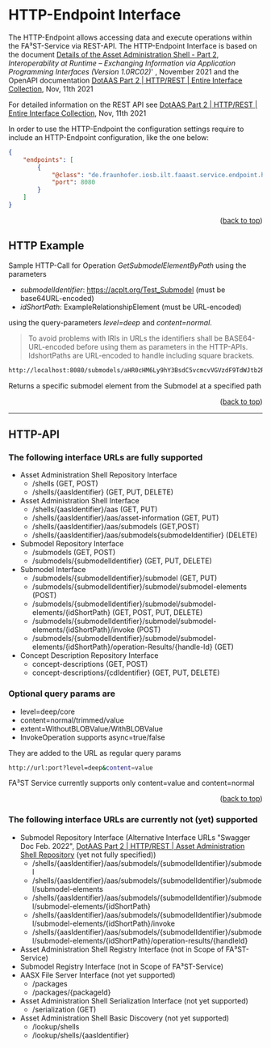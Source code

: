 # HTTP-Endpoint Interface

The HTTP-Endpoint allows accessing data and execute operations within the FA³ST-Service via REST-API.
The HTTP-Endpoint Interface is based on the document [Details of the Asset Administration Shell - Part 2](https://www.plattform-i40.de/IP/Redaktion/EN/Downloads/Publikation/Details_of_the_Asset_Administration_Shell_Part2_V1.html), _Interoperability at Runtime –
Exchanging Information via Application
Programming Interfaces (Version 1.0RC02)_' , November 2021 and the OpenAPI documentation [DotAAS Part 2 | HTTP/REST | Entire Interface Collection](https://app.swaggerhub.com/apis/Plattform_i40/AssetAdministrationShell-REST-API/Final-Draft), Nov, 11th 2021

For detailed information on the REST API see
[DotAAS Part 2 | HTTP/REST | Entire Interface Collection](https://app.swaggerhub.com/apis/Plattform_i40/AssetAdministrationShell-REST-API/Final-Draft), Nov, 11th 2021

In order to use the HTTP-Endpoint the configuration settings require to include an HTTP-Endpoint configuration, like the one below:
```json
{
	"endpoints": [
		{
			"@class": "de.fraunhofer.iosb.ilt.faaast.service.endpoint.http.HttpEndpoint",
			"port": 8080
		}
	]
}
```
<p align="right">(<a href="#top">back to top</a>)</p>

<!-- HTTP-EXAMPLE -->
## HTTP Example
Sample HTTP-Call for Operation _GetSubmodelElementByPath_
using the parameters
-   _submodelIdentifier_: https://acplt.org/Test_Submodel (must be base64URL-encoded)
-   _idShortPath_: ExampleRelationshipElement (must be URL-encoded)

using the query-parameters _level=deep_ and _content=normal_.

> To avoid problems with IRIs in URLs the identifiers shall be BASE64-URL-encoded before using them as parameters in the HTTP-APIs. IdshortPaths are URL-encoded to handle including square brackets.

```sh
http://localhost:8080/submodels/aHR0cHM6Ly9hY3BsdC5vcmcvVGVzdF9TdWJtb2RlbA==/submodel/submodel-elements/ExampleRelationshipElement?level=deep&content=normal
```

Returns a specific submodel element from the Submodel at a specified path
<p align="right">(<a href="#top">back to top</a>)</p>
<hr>

## HTTP-API
### The following interface URLs are fully supported
-   Asset Administration Shell Repository Interface
    -   /shells (GET, POST)
    -   /shells/{aasIdentifier} (GET, PUT, DELETE)
-   Asset Administration Shell Interface
    -   /shells/{aasIdentifier}/aas (GET, PUT)
    -   /shells/{aasIdentifier}/aas/asset-information (GET, PUT)
    -   /shells/{aasIdentifier}/aas/submodels (GET,POST)
    -   /shells/{aasIdentifier}/aas/submodels{submodeIdentifier} (DELETE)
-   Submodel Repository Interface
    -   /submodels (GET, POST)
    -   /submodels/{submodelIdentifier} (GET, PUT, DELETE)
-   Submodel Interface
    -   /submodels/{submodelIdentifier}/submodel (GET, PUT)
    -   /submodels/{submodelIdentifier}/submodel/submodel-elements (POST)
    -   /submodels/{submodelIdentifier}/submodel/submodel-elements/{idShortPath} (GET, POST, PUT, DELETE)
    -   /submodels/{submodelIdentifier}/submodel/submodel-elements/{idShortPath}/invoke (POST)
    -   /submodels/{submodelIdentifier}/submodel/submodel-elements/{idShortPath}/operation-Results/{handle-Id} (GET)
-   Concept Description Repository Interface
    -   concept-descriptions (GET, POST)
    -   concept-descriptions/{cdIdentifier} (GET, PUT, DELETE)

### Optional query params are
-   level=deep/core
-   content=normal/trimmed/value
-   extent=WithoutBLOBValue/WithBLOBValue
-   InvokeOperation supports async=true/false

They are added to the URL as regular query params
```sh
http://url:port?level=deep&content=value
```
FA³ST Service currently supports only content=value and content=normal

<p align="right">(<a href="#top">back to top</a>)</p>

### The following interface URLs are currently not (yet) supported
-   Submodel Repository Interface (Alternative Interface URLs "Swagger Doc Feb. 2022", [DotAAS Part 2 | HTTP/REST | Asset Administration Shell Repository](https://app.swaggerhub.com/apis/Plattform_i40/AssetAdministrationShell-Repository/Final-Draft#/Asset%20Administration%20Shell%20Repository/GetSubmodel) (yet not fully specified))
    -   /shells/{aasIdentifier}/aas/submodels/{submodelIdentifier}/submodel
    -   /shells/{aasIdentifier}/aas/submodels/{submodelIdentifier}/submodel/submodel-elements
    -   /shells/{aasIdentifier}/aas/submodels/{submodelIdentifier}/submodel/submodel-elements/{idShortPath}
    -   /shells/{aasIdentifier}/aas/submodels/{submodelIdentifier}/submodel/submodel-elements/{idShortPath}/invoke
    -   /shells/{aasIdentifier}/aas/submodels/{submodelIdentifier}/submodel/submodel-elements/{idShortPath}/operation-results/{handleId}
-   Asset Administration Shell Registry Interface (not in Scope of FA³ST-Service)
-   Submodel Registry Interface (not in Scope of FA³ST-Service)
-   AASX File Server Interface (not yet supported)
    -   /packages
    -   /packages/{packageId}
-   Asset Administration Shell Serialization Interface (not yet supported)
    -   /serialization (GET)
-   Asset Administration Shell Basic Discovery (not yet supported)
    -   /lookup/shells
    -   /lookup/shells/{aasIdentifier}
